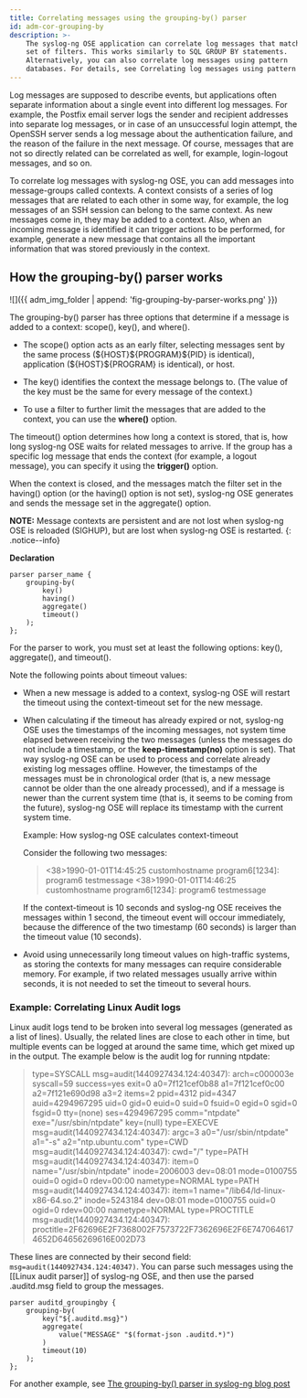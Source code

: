 ```yaml
---
title: Correlating messages using the grouping-by() parser
id: adm-cor-grouping-by
description: >-
    The syslog-ng OSE application can correlate log messages that match a
    set of filters. This works similarly to SQL GROUP BY statements.
    Alternatively, you can also correlate log messages using pattern
    databases. For details, see Correlating log messages using pattern databases.
---
```


Log messages are supposed to describe events, but applications often
separate information about a single event into different log messages.
For example, the Postfix email server logs the sender and recipient
addresses into separate log messages, or in case of an unsuccessful
login attempt, the OpenSSH server sends a log message about the
authentication failure, and the reason of the failure in the next
message. Of course, messages that are not so directly related can be
correlated as well, for example, login-logout messages, and so on.

To correlate log messages with syslog-ng OSE, you can add messages into
message-groups called contexts. A context consists of a series of log
messages that are related to each other in some way, for example, the
log messages of an SSH session can belong to the same context. As new
messages come in, they may be added to a context. Also, when an incoming
message is identified it can trigger actions to be performed, for
example, generate a new message that contains all the important
information that was stored previously in the context.

## How the grouping-by() parser works

![]({{ adm_img_folder | append: 'fig-grouping-by-parser-works.png' }})

The grouping-by() parser has three options that determine if a message
is added to a context: scope(), key(), and where().

- The scope() option acts as an early filter, selecting messages sent
    by the same process (\${HOST}\${PROGRAM}\${PID} is identical),
    application (\${HOST}\${PROGRAM} is identical), or host.

- The key() identifies the context the message belongs to. (The value
    of the key must be the same for every message of the context.)

- To use a filter to further limit the messages that are added to the
    context, you can use the **where()** option.

The timeout() option determines how long a context is stored, that is,
how long syslog-ng OSE waits for related messages to arrive. If the
group has a specific log message that ends the context (for example, a
logout message), you can specify it using the **trigger()** option.

When the context is closed, and the messages match the filter set in the
having() option (or the having() option is not set), syslog-ng OSE
generates and sends the message set in the aggregate() option.

**NOTE:** Message contexts are persistent and are not lost when syslog-ng
OSE is reloaded (SIGHUP), but are lost when syslog-ng OSE is restarted.
{: .notice--info}

**Declaration**

```config
parser parser_name {
    grouping-by(
        key()
        having()
        aggregate()
        timeout()
    );
};
```

For the parser to work, you must set at least the following options:
key(), aggregate(), and timeout().

Note the following points about timeout values:

- When a new message is added to a context, syslog-ng OSE will restart
    the timeout using the context-timeout set for the new message.

- When calculating if the timeout has already expired or not,
    syslog-ng OSE uses the timestamps of the incoming messages, not
    system time elapsed between receiving the two messages (unless the
    messages do not include a timestamp, or the **keep-timestamp(no)**
    option is set). That way syslog-ng OSE can be used to process and
    correlate already existing log messages offline. However, the
    timestamps of the messages must be in chronological order (that is,
    a new message cannot be older than the one already processed), and
    if a message is newer than the current system time (that is, it
    seems to be coming from the future), syslog-ng OSE will replace its
    timestamp with the current system time.

    Example: How syslog-ng OSE calculates context-timeout

    Consider the following two messages:

    ><38>1990-01-01T14:45:25 customhostname program6[1234]: program6 testmessage
    ><38>1990-01-01T14:46:25 customhostname program6[1234]: program6 testmessage

    If the context-timeout is 10 seconds and syslog-ng OSE receives the
    messages within 1 second, the timeout event will occour immediately,
    because the difference of the two timestamp (60 seconds) is larger
    than the timeout value (10 seconds).

- Avoid using unnecessarily long timeout values on high-traffic
    systems, as storing the contexts for many messages can require
    considerable memory. For example, if two related messages usually
    arrive within seconds, it is not needed to set the timeout to
    several hours.

### Example: Correlating Linux Audit logs

Linux audit logs tend to be broken into several log messages (generated
as a list of lines). Usually, the related lines are close to each other
in time, but multiple events can be logged at around the same time,
which get mixed up in the output. The example below is the audit log for
running ntpdate:

>type=SYSCALL msg=audit(1440927434.124:40347): arch=c000003e syscall=59 success=yes exit=0 a0=7f121cef0b88 a1=7f121cef0c00 a2=7f121e690d98 a3=2 items=2 ppid=4312 pid=4347 auid=4294967295 uid=0 gid=0 euid=0 suid=0 fsuid=0 egid=0 sgid=0 fsgid=0 tty=(none) ses=4294967295 comm="ntpdate" exe="/usr/sbin/ntpdate" key=(null)
>type=EXECVE msg=audit(1440927434.124:40347): argc=3 a0="/usr/sbin/ntpdate" a1="-s" a2="ntp.ubuntu.com"
>type=CWD msg=audit(1440927434.124:40347):  cwd="/"
>type=PATH msg=audit(1440927434.124:40347): item=0 name="/usr/sbin/ntpdate" inode=2006003 dev=08:01 mode=0100755 ouid=0 ogid=0 rdev=00:00 nametype=NORMAL
>type=PATH msg=audit(1440927434.124:40347): item=1 name="/lib64/ld-linux-x86-64.so.2" inode=5243184 dev=08:01 mode=0100755 ouid=0 ogid=0 rdev=00:00 nametype=NORMAL
>type=PROCTITLE msg=audit(1440927434.124:40347): proctitle=2F62696E2F7368002F7573722F7362696E2F6E7470646174652D64656269616E002D73

These lines are connected by their second field:
`msg=audit(1440927434.124:40347)`. You can parse such messages using the
[[Linux audit parser]] of syslog-ng OSE, and then
use the parsed .auditd.msg field to group the messages.

```config
parser auditd_groupingby {
    grouping-by(
        key("${.auditd.msg}")
        aggregate(
            value("MESSAGE" "$(format-json .auditd.*)")
        )
        timeout(10)
    );
};
```

For another example, see [The grouping-by() parser in syslog-ng blog
post](https://www.syslog-ng.com/community/b/blog/posts/the-grouping-by-parser-in-syslog-ng-3-8)
